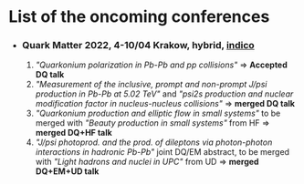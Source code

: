 # List of the oncoming conferences

- ### Quark Matter 2022, 4-10/04 Krakow, hybrid, [indico](https://indico.cern.ch/event/895086/)
  1. *"Quarkonium polarization in Pb-Pb and pp collisions"* => **Accepted DQ talk**
  2. *"Measurement of the inclusive, prompt and non-prompt J/psi production in Pb-Pb at 5.02 TeV"* and *"psi2s production and nuclear modification factor in nucleus-nucleus collisions"* => **merged DQ talk**
  3. *"Quarkonium production and elliptic flow in small systems"* to be merged with *"Beauty production in small systems"* from HF => **merged DQ+HF talk**
  4. *"J/psi photoprod. and the prod. of dileptons via photon-photon interactions in hadronic Pb-Pb"* joint DQ/EM abstract, to be merged with *"Light hadrons and nuclei in UPC"* from UD => **merged DQ+EM+UD talk**
